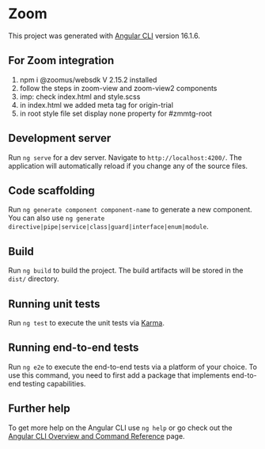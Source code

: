# Zoom

This project was generated with [Angular CLI](https://github.com/angular/angular-cli) version 16.1.6.

## For Zoom integration
1. npm i @zoomus/websdk V 2.15.2 installed
2. follow the steps in zoom-view and zoom-view2 components
3. imp: check index.html and style.scss
4. in index.html we added meta tag for origin-trial
5. in root style file set display none property for #zmmtg-root 
## Development server

Run `ng serve` for a dev server. Navigate to `http://localhost:4200/`. The application will automatically reload if you change any of the source files.

## Code scaffolding

Run `ng generate component component-name` to generate a new component. You can also use `ng generate directive|pipe|service|class|guard|interface|enum|module`.

## Build

Run `ng build` to build the project. The build artifacts will be stored in the `dist/` directory.

## Running unit tests

Run `ng test` to execute the unit tests via [Karma](https://karma-runner.github.io).

## Running end-to-end tests

Run `ng e2e` to execute the end-to-end tests via a platform of your choice. To use this command, you need to first add a package that implements end-to-end testing capabilities.

## Further help

To get more help on the Angular CLI use `ng help` or go check out the [Angular CLI Overview and Command Reference](https://angular.io/cli) page.
